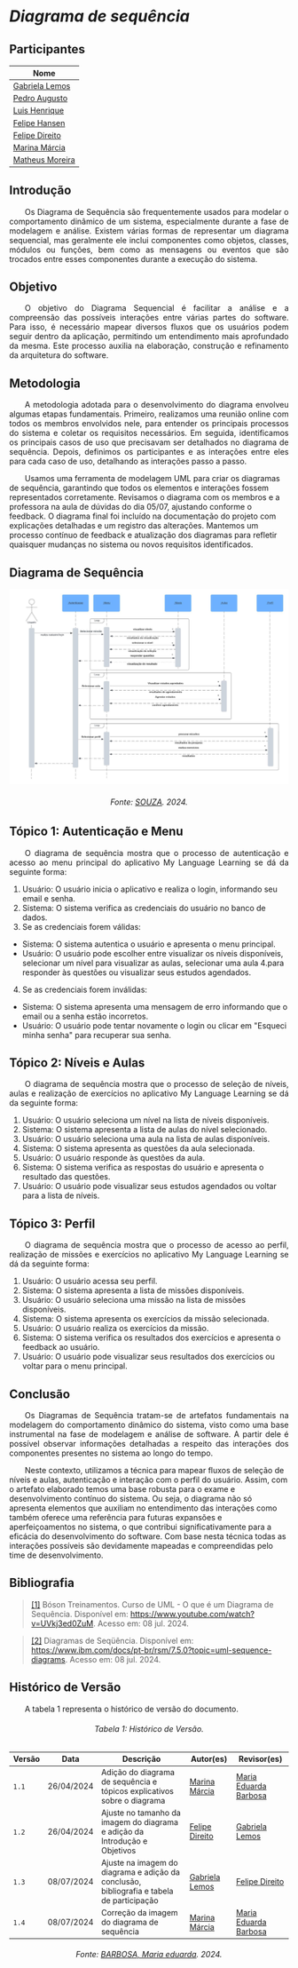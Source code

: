 # ***Diagrama de sequência***

## Participantes

| Nome                    |
|-------------------------|
| [Gabriela Lemos](https://github.com/heylisten64)           |
| [Pedro Augusto](https://github.com/PedroSiq)               |
| [Luis Henrique](https://github.com/luishenrrique)          |
| [Felipe Hansen](https://github.com/fhansen98)              |
| [Felipe Direito](https://github.com/FelipeDireito)         |
| [Marina Márcia](https://github.com/The-Boss-Nina)          |
| [Matheus Moreira](https://github.com/MatheusPerillo)       |


## **Introdução**
<p align="justify">
&emsp;&emsp;Os Diagrama de Sequência são frequentemente usados para modelar o comportamento dinâmico de um sistema, especialmente durante a fase de modelagem e análise. Existem várias formas de representar um diagrama sequencial, mas geralmente ele inclui componentes como objetos, classes, módulos ou funções, bem como as mensagens ou eventos que são trocados entre esses componentes durante a execução do sistema.
</p>

## **Objetivo**
<p align="justify">
&emsp;&emsp;O objetivo do Diagrama Sequencial é facilitar a análise e a compreensão das possíveis interações entre várias partes do software. Para isso, é necessário mapear diversos fluxos que os usuários podem seguir dentro da aplicação, permitindo um entendimento mais aprofundado da mesma. Este processo auxilia na elaboração, construção e refinamento da arquitetura do software.
</p>

## **Metodologia**
<p align="justify">
&emsp;&emsp;A metodologia adotada para o desenvolvimento do diagrama envolveu algumas etapas fundamentais. Primeiro, realizamos uma reunião online com todos os membros envolvidos nele, para entender os principais processos do sistema e coletar os requisitos necessários. 
Em seguida, identificamos os principais casos de uso que precisavam ser detalhados no diagrama de sequência. Depois, definimos os participantes e as interações entre eles para cada caso de uso, detalhando as interações passo a passo.

&emsp;&emsp;Usamos uma ferramenta de modelagem UML para criar os diagramas de sequência, garantindo que todos os elementos e interações fossem representados corretamente. Revisamos o diagrama com os membros e a professora na aula de dúvidas do dia 05/07, ajustando conforme o feedback. 
O diagrama final foi incluído na documentação do projeto com explicações detalhadas e um registro das alterações. 
Mantemos um processo contínuo de feedback e atualização dos diagramas para refletir quaisquer mudanças no sistema ou novos requisitos identificados.
</p>

## **Diagrama de Sequência**
![Sequencia1](../../img/diagrama_sequencial.jpeg)<h6 align="center">Fonte: <a href="https://github.com/The-Boss-Nina">SOUZA</a>. 2024.</h6>
</p>

## **Tópico 1: Autenticação e Menu**
<p align="justify">
&emsp;&emsp;O diagrama de sequência mostra que o processo de autenticação e acesso ao menu principal do aplicativo My Language Learning se dá da seguinte forma:

1. Usuário: O usuário inicia o aplicativo e realiza o login, informando seu email e senha.
2. Sistema: O sistema verifica as credenciais do usuário no banco de dados.
3. Se as credenciais forem válidas:
- Sistema: O sistema autentica o usuário e apresenta o menu principal.
- Usuário: O usuário pode escolher entre visualizar os níveis disponíveis, selecionar um nível para visualizar as aulas, selecionar uma aula 4.para responder às questões ou visualizar seus estudos agendados.
4. Se as credenciais forem inválidas:
- Sistema: O sistema apresenta uma mensagem de erro informando que o email ou a senha estão incorretos.
- Usuário: O usuário pode tentar novamente o login ou clicar em "Esqueci minha senha" para recuperar sua senha.
</p>

## **Tópico 2: Níveis e Aulas**
<p align="justify">
&emsp;&emsp;O diagrama de sequência mostra que o processo de seleção de níveis, aulas e realização de exercícios no aplicativo My Language Learning se dá da seguinte forma:

1. Usuário: O usuário seleciona um nível na lista de níveis disponíveis.
2. Sistema: O sistema apresenta a lista de aulas do nível selecionado.
3. Usuário: O usuário seleciona uma aula na lista de aulas disponíveis.
4. Sistema: O sistema apresenta as questões da aula selecionada.
5. Usuário: O usuário responde às questões da aula.
6. Sistema: O sistema verifica as respostas do usuário e apresenta o resultado das questões.
7. Usuário: O usuário pode visualizar seus estudos agendados ou voltar para a lista de níveis.
</p>

## **Tópico 3: Perfil**
<p align="justify">
&emsp;&emsp;O diagrama de sequência mostra que o processo de acesso ao perfil, realização de missões e exercícios no aplicativo My Language Learning se dá da seguinte forma:

1. Usuário: O usuário acessa seu perfil.
2. Sistema: O sistema apresenta a lista de missões disponíveis.
3. Usuário: O usuário seleciona uma missão na lista de missões disponíveis.
4. Sistema: O sistema apresenta os exercícios da missão selecionada.
5. Usuário: O usuário realiza os exercícios da missão.
6. Sistema: O sistema verifica os resultados dos exercícios e apresenta o feedback ao usuário.
7. Usuário: O usuário pode visualizar seus resultados dos exercícios ou voltar para o menu principal.
</p>

## **Conclusão**
<p align="justify">
&emsp;&emsp;Os Diagramas de Sequência tratam-se de artefatos fundamentais na modelagem do comportamento dinâmico do sistema, visto como uma base instrumental na fase de modelagem e análise de software. A partir dele é possível observar informações detalhadas a respeito das interações dos componentes presentes no sistema ao longo do tempo. 

&emsp;&emsp;Neste contexto, utilizamos a técnica para mapear fluxos de seleção de níveis e aulas, autenticação e interação com o perfil do usuário. Assim, com o artefato elaborado temos uma base robusta para o exame e desenvolvimento contínuo do sistema. Ou seja, o diagrama não só apresenta elementos que auxiliam no entendimento das interações como também oferece uma referência para futuras expansões e aperfeiçoamentos no sistema, o que contribui significativamente para a eficácia do desenvolvimento do software. Com base nesta técnica todas as interações possíveis são devidamente mapeadas e compreendidas pelo time de desenvolvimento.
</p>

<!--
## **Links**
<p align="justify">
<a href="link de referência">nome a ser referenciado</a>
</p>
-->

## **Bibliografia**
> <a href="https://Link_da_fonte">[1]</a> Bóson Treinamentos. Curso de UML - O que é um Diagrama de Sequência. Disponível em: https://www.youtube.com/watch?v=UVkj3ed0ZuM. Acesso em: 08 jul. 2024.

> <a href="https://Link_da_fonte">[2]</a> Diagramas de Seqüência. Disponível em: https://www.ibm.com/docs/pt-br/rsm/7.5.0?topic=uml-sequence-diagrams. Acesso em: 08 jul. 2024.

## **Histórico de Versão**
<p align="justify">
&emsp;&emsp;A tabela 1 representa o histórico de versão do documento.
</p>

<h6 align="center">Tabela 1: Histórico de Versão.</h6>
<div align="center">

| Versão | Data      | Descrição                                   | Autor(es) | Revisor(es) |
| ------ | --------- | ------------------------------------------- | --------- | ---------- |
| `1.1`  | 26/04/2024| Adição do diagrama de sequência e tópicos explicativos sobre o diagrama      | [Marina Márcia](https://github.com/The-Boss-Nina)     |    [Maria Eduarda Barbosa](https://github.com/Madu01)   |
| `1.2`  | 26/04/2024| Ajuste no tamanho da imagem do diagrama e adição da Introdução e Objetivos      | [Felipe Direito](https://github.com/FelipeDireito)     |     [Gabriela Lemos](https://github.com/heylisten64)  |
| `1.3`  | 08/07/2024| Ajuste na imagem do diagrama e adição da conclusão, bibliografia e tabela de participação      | [Gabriela Lemos](https://github.com/heylisten64)     |    [Felipe Direito](https://github.com/FelipeDireito)   |
| `1.4`  | 08/07/2024| Correção da imagem do diagrama de sequência      | [Marina Márcia](https://github.com/The-Boss-Nina)     |   [Maria Eduarda Barbosa](https://github.com/Madu01)    |

</div>
<h6 align="center">Fonte: <a href="https://github.com/Madu01">BARBOSA, Maria eduarda</a>. 2024.</h6>
